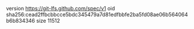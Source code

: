 version https://git-lfs.github.com/spec/v1
oid sha256:cead2ffbcbbcce5bdc345479a7d81edfbbfe2ba5fd08ae06b564064b6b834346
size 11512

